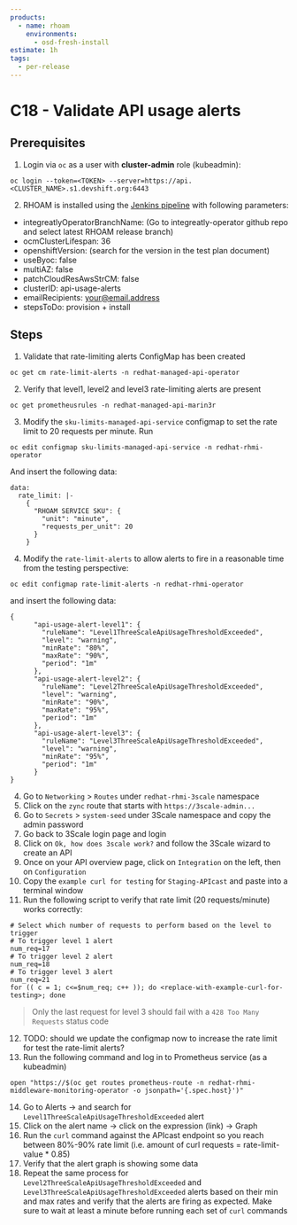 ```yaml
---
products:
  - name: rhoam
    environments:
      - osd-fresh-install
estimate: 1h
tags:
  - per-release
---
```


# C18 - Validate API usage alerts

## Prerequisites

1. Login via `oc` as a user with **cluster-admin** role (kubeadmin):

```
oc login --token=<TOKEN> --server=https://api.<CLUSTER_NAME>.s1.devshift.org:6443
```

2. RHOAM is installed using the [Jenkins pipeline](https://master-jenkins-csb-intly.cloud.paas.psi.redhat.com/job/ManagedAPI/job/managed-api-install-master/build?delay=0sec) with following parameters:

- integreatlyOperatorBranchName: (Go to integreatly-operator github repo and select latest RHOAM release branch)
- ocmClusterLifespan: 36
- openshiftVersion: (search for the version in the test plan document)
- useByoc: false
- multiAZ: false
- patchCloudResAwsStrCM: false
- clusterID: api-usage-alerts
- emailRecipients: <your@email.address>
- stepsToDo: provision + install

## Steps

1. Validate that rate-limiting alerts ConfigMap has been created

```
oc get cm rate-limit-alerts -n redhat-managed-api-operator
```

2. Verify that level1, level2 and level3 rate-limiting alerts are present

```
oc get prometheusrules -n redhat-managed-api-marin3r
```

3. Modify the `sku-limits-managed-api-service` configmap to set the rate limit to 20 requests per minute.
   Run

```
oc edit configmap sku-limits-managed-api-service -n redhat-rhmi-operator
```

And insert the following data:

```
data:
  rate_limit: |-
    {
      "RHOAM SERVICE SKU": {
        "unit": "minute",
        "requests_per_unit": 20
      }
    }
```

4. Modify the `rate-limit-alerts` to allow alerts to fire in a reasonable time from the testing perspective:

```
oc edit configmap rate-limit-alerts -n redhat-rhmi-operator
```

and insert the following data:

```
{
      "api-usage-alert-level1": {
        "ruleName": "Level1ThreeScaleApiUsageThresholdExceeded",
        "level": "warning",
        "minRate": "80%",
        "maxRate": "90%",
        "period": "1m"
      },
      "api-usage-alert-level2": {
        "ruleName": "Level2ThreeScaleApiUsageThresholdExceeded",
        "level": "warning",
        "minRate": "90%",
        "maxRate": "95%",
        "period": "1m"
      },
      "api-usage-alert-level3": {
        "ruleName": "Level3ThreeScaleApiUsageThresholdExceeded",
        "level": "warning",
        "minRate": "95%",
        "period": "1m"
      }
}
```

4. Go to `Networking` > `Routes` under `redhat-rhmi-3scale` namespace
5. Click on the `zync` route that starts with `https://3scale-admin...`
6. Go to `Secrets` > `system-seed` under 3Scale namespace and copy the admin password
7. Go back to 3Scale login page and login
8. Click on `Ok, how does 3scale work?` and follow the 3Scale wizard to create an API
9. Once on your API overview page, click on `Integration` on the left, then on `Configuration`
10. Copy the `example curl for testing` for `Staging-APIcast` and paste into a terminal window
11. Run the following script to verify that rate limit (20 requests/minute) works correctly:

```
# Select which number of requests to perform based on the level to trigger
# To trigger level 1 alert
num_req=17
# To trigger level 2 alert
num_req=18
# To trigger level 3 alert
num_req=21
for (( c = 1; c<=$num_req; c++ )); do <replace-with-example-curl-for-testing>; done
```

> Only the last request for level 3 should fail with a `428 Too Many Requests` status code

12. TODO: should we update the configmap now to increase the rate limit for test the rate-limit alerts?
13. Run the following command and log in to Prometheus service (as a kubeadmin)

```
open "https://$(oc get routes prometheus-route -n redhat-rhmi-middleware-monitoring-operator -o jsonpath='{.spec.host}')"
```

14. Go to Alerts -> and search for `Level1ThreeScaleApiUsageThresholdExceeded` alert
15. Click on the alert name -> click on the expression (link) -> Graph
16. Run the `curl` command against the APIcast endpoint so you reach between 80%-90% rate limit (i.e. amount of curl requests = rate-limit-value \* 0.85)
17. Verify that the alert graph is showing some data
18. Repeat the same process for `Level2ThreeScaleApiUsageThresholdExceeded` and `Level3ThreeScaleApiUsageThresholdExceeded` alerts based on their min and max rates and verify that the alerts are firing as expected. Make sure to wait at least a minute before running each set of `curl` commands
